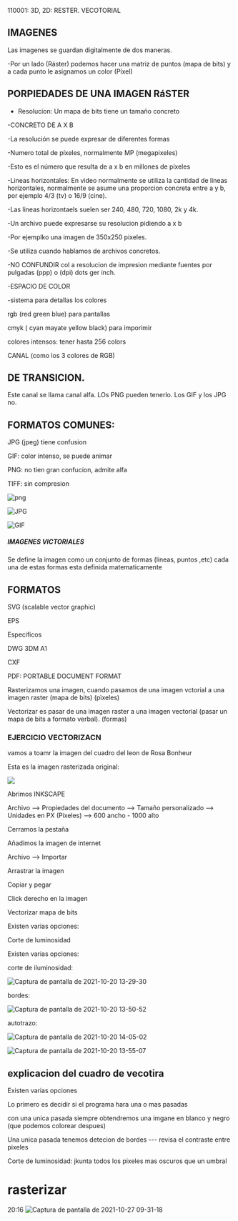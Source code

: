 
110001: 3D, 2D: RESTER. VECOTORIAL

## IMAGENES

Las imagenes se guardan digitalmente de dos maneras.

-Por un lado (Ráster) podemos hacer una matriz de puntos (mapa de bits) y a cada punto le asignamos un color (Píxel)

## PORPIEDADES DE UNA IMAGEN RáSTER 

* Resolucion: Un mapa de bits tiene un tamaño concreto

-CONCRETO DE A X B 

-La resolución se puede expresar de diferentes formas

-Numero total de píxeles, normalmente MP (megapixeles)

-Esto es el número que resulta de a x b en millones de píxeles

-Lineas horizontales: En video normalmente se utiliza la cantidad de líneas horizontales, normalmente se asume una proporcion concreta entre a y b, por ejemplo 4/3 (tv) o 16/9 (cine).

-Las lineas horizontaels suelen ser 240, 480, 720, 1080, 2k y 4k.

-Un archivo puede expresarse su resolucion pidiendo a x b

-Por ejemplko una imagen de 350x250 pixeles.

-Se utiliza cuando hablamos de archivos concretos.

-NO CONFUNDIR col a resolucion de impresion mediante fuentes por pulgadas (ppp) o (dpi) dots ger inch.

-ESPACIO DE COLOR

-sistema para detallas los colores 

rgb (red green blue) para pantallas

cmyk ( cyan mayate yellow black) para imporimir 

colores intensos: tener hasta 256 colors

CANAL (como los 3 colores de RGB)

## DE TRANSICION.
 
Este canal se llama canal alfa. LOs PNG pueden tenerlo. Los GIF y los JPG no.
 
## FORMATOS COMUNES:

JPG (jpeg) tiene confusion

GIF: color intenso, se puede animar 

PNG:  no tien gran confucion, admite alfa

TIFF: sin compresion


![png](https://www.ionos.es/digitalguide/fileadmin/DigitalGuide/Screenshots_2020/JPG-photo-at-a-quality-setting-of-25.png)

![JPG](https://static4.depositphotos.com/1006994/298/v/600/depositphotos_2983099-stock-illustration-grunge-design.jpg)

![GIF](https://cdn.oldskull.net/wp-content/uploads/2019/08/6-gifs-animados-dvdp-oldskull-.gif)



##### IMAGENES VICTORIALES

Se define la imagen como un conjunto de formas (lineas, puntos ,etc) cada una de estas formas esta definida matematicamente

## FORMATOS

SVG (scalable vector graphic)

EPS

Especificos

DWG 3DM A1

CXF

PDF: PORTABLE DOCUMENT FORMAT

Rasterizamos una imagen, cuando pasamos de una imagen vctorial a una imagen raster (mapa de bits) (pìxeles)

Vectorizar es pasar de una imagen raster a una imagen vectorial
(pasar un mapa de bits a formato verbal). (formas)


### EJERCICIO VECTORIZACN

vamos a toamr la imagen del cuadro del leon de Rosa Bonheur

Esta es la imagen rasterizada original:

![](https://imagenes.elpais.com/resizer/BZC1wtnQ7F9Fh9_KJdxKWADf-yA=/1960x0/arc-anglerfish-eu-central-1-prod-prisa.s3.amazonaws.com/public/XFGHWVUB6GGPQQBIV36UCJXVOY.jpg)

[](https://elpais.com/cultura/2019/09/30/actualidad/1569858378_536299.html)



Abrimos INKSCAPE

Archivo --> Propiedades del documento --> Tamaño personalizado --> Unidades en PX (Píxeles) --> 600 ancho - 1000 alto

Cerramos la pestaña

Añadimos la imagen de internet

Archivo --> Importar

Arrastrar la imagen

Copiar y pegar

Click derecho en la imagen

Vectorizar mapa de bits

Existen varias opciones:

Corte de luminosidad

Existen varias opciones:

corte de iluminosidad:

![Captura de pantalla de 2021-10-20 13-29-30](https://user-images.githubusercontent.com/90753262/138084688-11870b0f-c932-474f-bdce-114d6d345223.png)

bordes:

![Captura de pantalla de 2021-10-20 13-50-52](https://user-images.githubusercontent.com/90753262/138087419-b83c312c-0ae5-4e73-bcae-152e23e7306f.png)

autotrazo: 

![Captura de pantalla de 2021-10-20 14-05-02](https://user-images.githubusercontent.com/90753262/138089391-12ef0b35-3c3c-4f0c-8989-8d3c57302ede.png)

![Captura de pantalla de 2021-10-20 13-55-07](https://user-images.githubusercontent.com/90753262/138087924-9db021cc-08c8-4234-b78e-96cda1e9d2ef.png)

## explicacion del cuadro de vecotira

Existen varias opciones

Lo primero es decidir si el programa hara una o mas pasadas

con una unica pasada siempre obtendremos una imgane en blanco y negro (que podemos colorear despues)

Una unica pasada tenemos detecion de bordes --- revisa el contraste entre pixeles

Corte de luminosidad: jkunta todos los pixeles mas oscuros que un umbral


# rasterizar

20:16
![Captura de pantalla de 2021-10-27 09-31-18](https://user-images.githubusercontent.com/90753262/139020258-8a0dd992-891e-48cb-8162-4bbc254d9e52.png)

